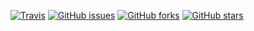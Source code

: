[![Travis](https://img.shields.io/travis/USER/REPO.svg?style=flat-square)](https://github.com/thiagolorena/Overtime-Script)
[![GitHub issues](https://img.shields.io/github/issues/thiagolorena/Overtime-Script.svg?style=flat-square)](https://github.com/thiagolorena/Overtime-Script/issues)
[![GitHub forks](https://img.shields.io/github/forks/thiagolorena/Overtime-Script.svg?style=flat-square)](https://github.com/thiagolorena/Overtime-Script/network)
[![GitHub stars](https://img.shields.io/github/stars/thiagolorena/Overtime-Script.svg?style=flat-square)](https://github.com/thiagolorena/Overtime-Script/stargazers)